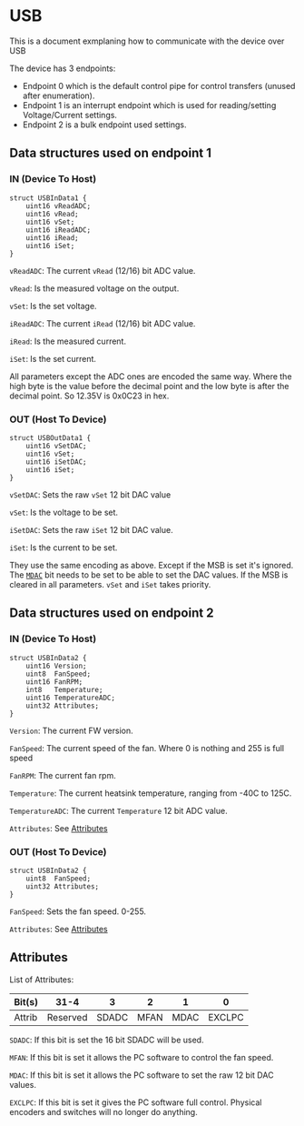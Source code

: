 # USB 
This is a document exmplaning how to communicate with the device over USB

The device has 3 endpoints:
- Endpoint 0 which is the default control pipe for control transfers (unused after enumeration).
- Endpoint 1 is an interrupt endpoint which is used for reading/setting Voltage/Current settings.
- Endpoint 2 is a bulk endpoint used settings.

## Data structures used on endpoint 1
### IN (Device To Host)
```
struct USBInData1 { 
    uint16 vReadADC;
    uint16 vRead;
    uint16 vSet;
    uint16 iReadADC;
    uint16 iRead;
    uint16 iSet;
}
```

`vReadADC`: The current `vRead` (12/16) bit ADC value.

`vRead`: Is the measured voltage on the output. 

`vSet`: Is the set voltage.

`iReadADC`: The current `iRead` (12/16) bit ADC value.

`iRead`: Is the measured current.

`iSet`: Is the set current.

All parameters except the ADC ones are encoded the same way. Where the high byte is the value before the decimal point and the low byte is after the decimal point.
So 12.35V is 0x0C23 in hex.

### OUT (Host To Device)
```
struct USBOutData1 {
    uint16 vSetDAC;
    uint16 vSet;
    uint16 iSetDAC;
    uint16 iSet;
}
```
`vSetDAC`: Sets the raw `vSet` 12 bit DAC value

`vSet`: Is the voltage to be set.

`iSetDAC`: Sets the raw `iSet` 12 bit DAC value.

`iSet`: Is the current to be set.

They use the same encoding as above. Except if the MSB is set it's ignored. The [`MDAC`](#attributes) bit needs to be set to be able to set the DAC values.
If the MSB is cleared in all parameters. `vSet` and `iSet` takes priority.

## Data structures used on endpoint 2
### IN (Device To Host)

```
struct USBInData2 {
    uint16 Version;
    uint8  FanSpeed;
    uint16 FanRPM;
    int8   Temperature;
    uint16 TemperatureADC;
    uint32 Attributes;
}

```
`Version`: The current FW version.

`FanSpeed`: The current speed of the fan. Where 0 is nothing and 255 is full speed

`FanRPM`: The current fan rpm.

`Temperature`: The current heatsink temperature, ranging from -40C to 125C.

`TemperatureADC`: The current `Temperature` 12 bit ADC value.

`Attributes`:  See [Attributes](#attributes)

### OUT (Host To Device)

```
struct USBInData2 {
    uint8  FanSpeed;
    uint32 Attributes;
}
```

`FanSpeed`: Sets the fan speed. 0-255.

`Attributes`: See [Attributes](#attributes)

## Attributes

List of Attributes:

Bit(s) | 31-4     | 3     | 2     | 1    | 0      |
-------|----------|-------|-------|------|--------|
Attrib | Reserved | SDADC | MFAN  | MDAC | EXCLPC |

`SDADC`: If this bit is set the 16 bit SDADC will be used.

`MFAN`: If this bit is set it allows the PC software to control the fan speed.

`MDAC`: If this bit is set it allows the PC software to set the raw 12 bit DAC values.

`EXCLPC`: If this bit is set it gives the PC software full control. Physical encoders and switches will no longer do anything.
